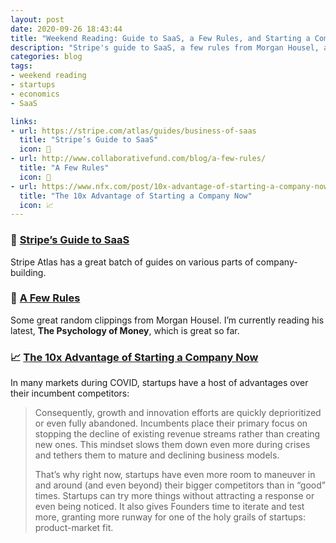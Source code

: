 ```yaml
---
layout: post
date: 2020-09-26 18:43:44
title: "Weekend Reading: Guide to SaaS, a Few Rules, and Starting a Company Now"
description: "Stripe's guide to SaaS, a few rules from Morgan Housel, and the advantages of starting a company in a crisis."
categories: blog
tags:
- weekend reading
- startups
- economics
- SaaS

links:
- url: https://stripe.com/atlas/guides/business-of-saas
  title: "Stripe’s Guide to SaaS" 
  icon: 📕
- url: http://www.collaborativefund.com/blog/a-few-rules/
  title: "A Few Rules"
  icon: 📜
- url: https://www.nfx.com/post/10x-advantage-of-starting-a-company-now/
  title: "The 10x Advantage of Starting a Company Now"
  icon: 📈
---
```


### 📕 [Stripe’s Guide to SaaS](https://stripe.com/atlas/guides/business-of-saas "Stripe’s Guide to SaaS")

Stripe Atlas has a great batch of guides on various parts of company-building.

### 📜 [A Few Rules](http://www.collaborativefund.com/blog/a-few-rules/ "A Few Rules")

Some great random clippings from Morgan Housel. I’m currently reading his latest, __The Psychology of Money__, which is great so far.

### 📈 [The 10x Advantage of Starting a Company Now](https://www.nfx.com/post/10x-advantage-of-starting-a-company-now/ "The 10x Advantage of Starting a Company Now")

In many markets during COVID, startups have a host of advantages over their incumbent competitors:

> Consequently, growth and innovation efforts are quickly deprioritized or even fully abandoned. Incumbents place their primary focus on stopping the decline of existing revenue streams rather than creating new ones. This mindset slows them down even more during crises and tethers them to mature and declining business models.
>
> That’s why right now, startups have even more room to maneuver in and around (and even beyond) their bigger competitors than in “good” times. Startups can try more things without attracting a response or even being noticed. It also gives Founders time to iterate and test more, granting more runway for one of the holy grails of startups: product-market fit.
